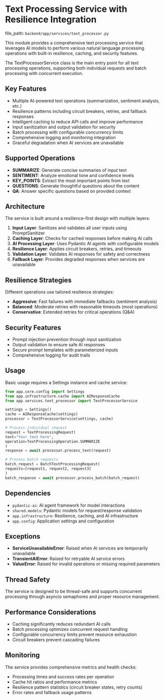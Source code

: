 # Text Processing Service with Resilience Integration

  file_path: `backend/app/services/text_processor.py`

This module provides a comprehensive text processing service that leverages AI models
to perform various natural language processing operations with built-in resilience,
caching, and security features.

The TextProcessorService class is the main entry point for all text processing operations,
supporting both individual requests and batch processing with concurrent execution.

## Key Features

- Multiple AI-powered text operations (summarization, sentiment analysis, etc.)
- Resilience patterns including circuit breakers, retries, and fallback responses
- Intelligent caching to reduce API calls and improve performance
- Input sanitization and output validation for security
- Batch processing with configurable concurrency limits
- Comprehensive logging and monitoring integration
- Graceful degradation when AI services are unavailable

## Supported Operations

- **SUMMARIZE**: Generate concise summaries of input text
- **SENTIMENT**: Analyze emotional tone and confidence levels
- **KEY_POINTS**: Extract the most important points from text
- **QUESTIONS**: Generate thoughtful questions about the content
- **QA**: Answer specific questions based on provided context

## Architecture

The service is built around a resilience-first design with multiple layers:

1. **Input Layer**: Sanitizes and validates all user inputs using PromptSanitizer
2. **Caching Layer**: Checks for cached responses before making AI calls
3. **AI Processing Layer**: Uses Pydantic AI agents with configurable models
4. **Resilience Layer**: Applies circuit breakers, retries, and timeouts
5. **Validation Layer**: Validates AI responses for safety and correctness
6. **Fallback Layer**: Provides degraded responses when services are unavailable

## Resilience Strategies

Different operations use tailored resilience strategies:
- **Aggressive**: Fast failures with immediate fallbacks (sentiment analysis)
- **Balanced**: Moderate retries with reasonable timeouts (most operations)
- **Conservative**: Extended retries for critical operations (Q&A)

## Security Features

- Prompt injection prevention through input sanitization
- Output validation to ensure safe AI responses
- Secure prompt templates with parameterized inputs
- Comprehensive logging for audit trails

## Usage

Basic usage requires a Settings instance and cache service:

```python
from app.core.config import Settings
from app.infrastructure.cache import AIResponseCache
from app.services.text_processor import TextProcessorService

settings = Settings()
cache = AIResponseCache(settings)
processor = TextProcessorService(settings, cache)

# Process individual request
request = TextProcessingRequest(
text="Your text here",
operation=TextProcessingOperation.SUMMARIZE
)
response = await processor.process_text(request)

# Process batch requests
batch_request = BatchTextProcessingRequest(
requests=[request1, request2, request3]
)
batch_response = await processor.process_batch(batch_request)
```

## Dependencies

- `pydantic-ai`: AI agent framework for model interactions
- `shared.models`: Pydantic models for request/response validation
- `app.infrastructure`: Resilience, caching, and AI infrastructure
- `app.config`: Application settings and configuration

## Exceptions

- **ServiceUnavailableError**: Raised when AI services are temporarily unavailable
- **TransientAIError**: Raised for retryable AI service errors
- **ValueError**: Raised for invalid operations or missing required parameters

## Thread Safety

The service is designed to be thread-safe and supports concurrent processing
through asyncio semaphores and proper resource management.

## Performance Considerations

- Caching significantly reduces redundant AI calls
- Batch processing optimizes concurrent request handling
- Configurable concurrency limits prevent resource exhaustion
- Circuit breakers prevent cascading failures

## Monitoring

The service provides comprehensive metrics and health checks:
- Processing times and success rates per operation
- Cache hit ratios and performance metrics
- Resilience pattern statistics (circuit breaker states, retry counts)
- Error rates and fallback usage patterns
